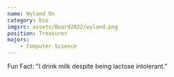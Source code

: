 ```yaml
---
name: Wyland On
category: bio
imgsrc: assets/Board2022/wyland.png
position: Treasurer
majors:
    - Computer Science
---
```


Fun Fact: "I drink milk despite being lactose intolerant."

